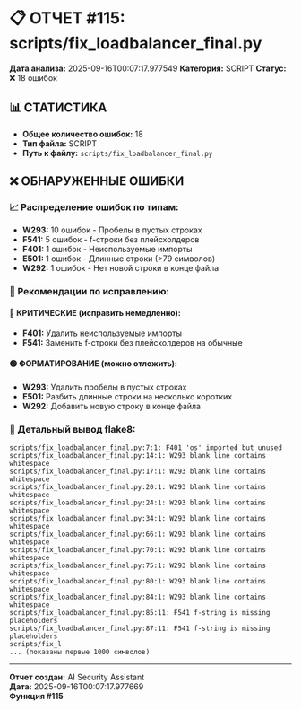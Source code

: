 # 📋 ОТЧЕТ #115: scripts/fix_loadbalancer_final.py

**Дата анализа:** 2025-09-16T00:07:17.977549
**Категория:** SCRIPT
**Статус:** ❌ 18 ошибок

## 📊 СТАТИСТИКА

- **Общее количество ошибок:** 18
- **Тип файла:** SCRIPT
- **Путь к файлу:** `scripts/fix_loadbalancer_final.py`

## ❌ ОБНАРУЖЕННЫЕ ОШИБКИ

### 📈 Распределение ошибок по типам:

- **W293:** 10 ошибок - Пробелы в пустых строках
- **F541:** 5 ошибок - f-строки без плейсхолдеров
- **F401:** 1 ошибок - Неиспользуемые импорты
- **E501:** 1 ошибок - Длинные строки (>79 символов)
- **W292:** 1 ошибок - Нет новой строки в конце файла

### 🎯 Рекомендации по исправлению:

#### 🔴 КРИТИЧЕСКИЕ (исправить немедленно):
- **F401:** Удалить неиспользуемые импорты
- **F541:** Заменить f-строки без плейсхолдеров на обычные

#### 🟢 ФОРМАТИРОВАНИЕ (можно отложить):
- **W293:** Удалить пробелы в пустых строках
- **E501:** Разбить длинные строки на несколько коротких
- **W292:** Добавить новую строку в конце файла

### 📝 Детальный вывод flake8:

```
scripts/fix_loadbalancer_final.py:7:1: F401 'os' imported but unused
scripts/fix_loadbalancer_final.py:14:1: W293 blank line contains whitespace
scripts/fix_loadbalancer_final.py:17:1: W293 blank line contains whitespace
scripts/fix_loadbalancer_final.py:20:1: W293 blank line contains whitespace
scripts/fix_loadbalancer_final.py:24:1: W293 blank line contains whitespace
scripts/fix_loadbalancer_final.py:34:1: W293 blank line contains whitespace
scripts/fix_loadbalancer_final.py:66:1: W293 blank line contains whitespace
scripts/fix_loadbalancer_final.py:70:1: W293 blank line contains whitespace
scripts/fix_loadbalancer_final.py:75:1: W293 blank line contains whitespace
scripts/fix_loadbalancer_final.py:80:1: W293 blank line contains whitespace
scripts/fix_loadbalancer_final.py:84:1: W293 blank line contains whitespace
scripts/fix_loadbalancer_final.py:85:11: F541 f-string is missing placeholders
scripts/fix_loadbalancer_final.py:87:11: F541 f-string is missing placeholders
scripts/fix_l
... (показаны первые 1000 символов)
```

---
**Отчет создан:** AI Security Assistant  
**Дата:** 2025-09-16T00:07:17.977669  
**Функция #115**
